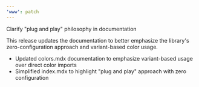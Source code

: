 ```yaml
---
'www': patch
---
```


Clarify "plug and play" philosophy in documentation

This release updates the documentation to better emphasize the library's zero-configuration approach and variant-based color usage.

- Updated colors.mdx documentation to emphasize variant-based usage over direct color imports
- Simplified index.mdx to highlight "plug and play" approach with zero configuration

